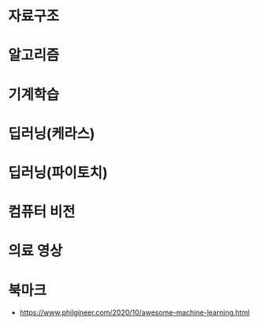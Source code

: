
# 자료구조 


# 알고리즘


# 기계학습


# 딥러닝(케라스)


# 딥러닝(파이토치)


# 컴퓨터 비전


# 의료 영상 

# 북마크

+ https://www.philgineer.com/2020/10/awesome-machine-learning.html

